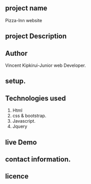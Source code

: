 ## project name
Pizza-Inn website

## project Description

## Author
Vincent Kipkirui-Junior web Developer.
## setup.

 ## Technologies used
 1. Html
 2. css & bootstrap.
 3. Javascript.
 4. Jquery
 ## live Demo 
 


 ## contact information.

 ## licence
 